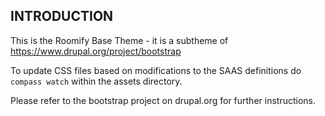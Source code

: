 INTRODUCTION
------------
This is the Roomify Base Theme - it is a subtheme of https://www.drupal.org/project/bootstrap

To update CSS files based on modifications to the SAAS definitions do `compass watch` within the assets directory.

Please refer to the bootstrap project on drupal.org for further instructions.